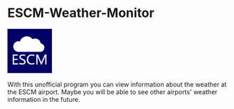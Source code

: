 # ESCM-Weather-Monitor
![alt text](https://raw.githubusercontent.com/ebinbellini/ESCM-Weather-Monitor/1.0.1/icon.png "ESCM Weather Monitor logo")

With this unofficial program you can view information about the weather at the ESCM airport.
Maybe you will be able to see other airports' weather information in the future.